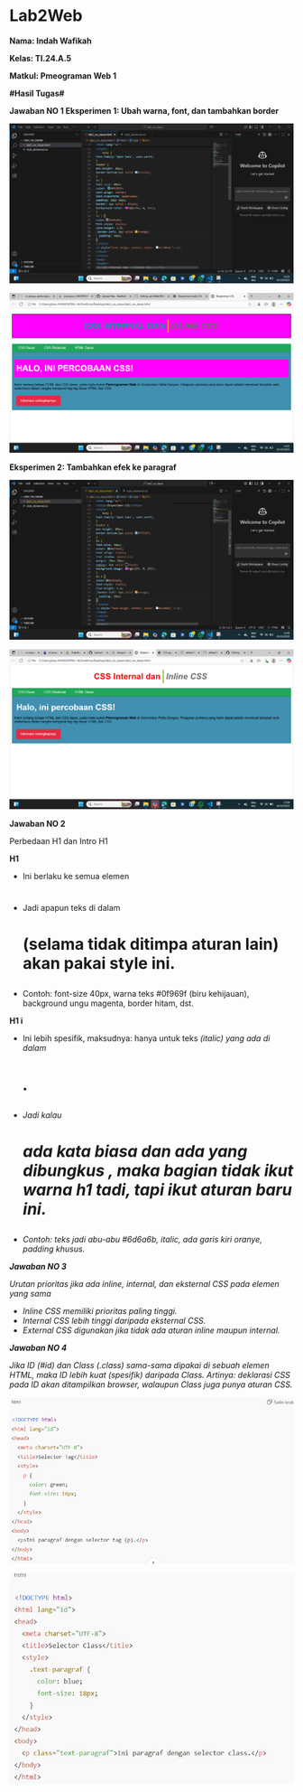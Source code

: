# Lab2Web
**Nama: Indah Wafikah**

**Kelas: TI.24.A.5**

**Matkul: Pmeograman Web 1**

**#Hasil Tugas#**

**Jawaban NO 1 Eksperimen 1: Ubah warna, font, dan tambahkan border**

![Codingan Pertama](https://github.com/Indahwakifa/Lab2Web/blob/c24c61f5a497a6227bcb44c3c2be998eaf9ebae5/Cuplikan%20layar%202025-10-01%20142245.png) 

![Codingan Pertama](https://github.com/Indahwakifa/Lab2Web/blob/83dcedbdf7e577f35b5ff84afeba89c09485f543/Cuplikan%20layar%202025-10-01%20142208.png) 

**Eksperimen 2: Tambahkan efek ke paragraf**

![Codingan Kedua](https://github.com/Indahwakifa/Lab2Web/blob/0cac304405705d66b074040b0256df302e48c298/Cuplikan%20layar%202025-10-01%20143104.png)

![codingan kedua](https://github.com/Indahwakifa/Lab2Web/blob/64a1c632814955bc9020b72fccd0e77d513e8a93/Cuplikan%20layar%202025-10-01%20170913.png)

**Jawaban NO 2**

Perbedaan H1 dan Intro H1

**H1**

- Ini berlaku ke semua elemen <h1>

- Jadi apapun teks di dalam <h1> (selama tidak ditimpa aturan lain) akan pakai style ini.
  
- Contoh: font-size 40px, warna teks #0f969f (biru kehijauan), background ungu magenta, border hitam, dst.
  
**H1 i**

- Ini lebih spesifik, maksudnya: hanya untuk teks <i> (italic) yang ada di dalam <h1>.
  
- Jadi kalau <h1> ada kata biasa dan ada yang dibungkus <i>, maka bagian <i> tidak ikut warna h1 tadi, tapi ikut aturan baru ini.
  
- Contoh: teks <i> jadi abu-abu #6d6a6b, italic, ada garis kiri oranye, padding khusus.

**Jawaban NO 3**

Urutan prioritas jika ada inline, internal, dan eksternal CSS pada elemen yang sama
- Inline CSS memiliki prioritas paling tinggi.
- Internal CSS lebih tinggi daripada eksternal CSS.
- External CSS digunakan jika tidak ada aturan inline maupun internal.

**Jawaban NO 4**

Jika ID (#id) dan Class (.class) sama-sama dipakai di sebuah elemen HTML, maka ID lebih kuat (spesifik) daripada Class.
Artinya: deklarasi CSS pada ID akan ditampilkan browser, walaupun Class juga punya aturan CSS.

![contohnya](https://github.com/Indahwakifa/Lab2Web/blob/3ec65d04551644f06eac408df5b831b6dca4b26e/1.jpg)

![contohnya](https://github.com/Indahwakifa/Lab2Web/blob/e36415065ed34bbbb6fa311f03276bc3b5375696/2.jpg)


